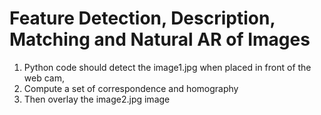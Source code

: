 # Feature Detection, Description, Matching and Natural AR of Images
1. Python code should detect the image1.jpg when placed in front of the web cam, 
2. Compute a set of correspondence and homography 
3. Then overlay the image2.jpg image
